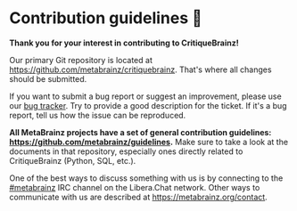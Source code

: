 # Contribution guidelines 📜

**Thank you for your interest in contributing to CritiqueBrainz!**

Our primary Git repository is located at https://github.com/metabrainz/critiquebrainz. That's where all changes
should be submitted.

If you want to submit a bug report or suggest an improvement, please use our [bug tracker](http://tickets.musicbrainz.org/browse/CB).
Try to provide a good description for the ticket. If it's a bug report, tell us how the issue can be reproduced.

**All MetaBrainz projects have a set of general contribution guidelines: https://github.com/metabrainz/guidelines.** Make sure
to take a look at the documents in that repository, especially ones directly related to CritiqueBrainz (Python, SQL, etc.).

One of the best ways to discuss something with us is by connecting to the [#metabrainz](ircs://irc.libera.chat:6697/metabrainz)
IRC channel on the Libera.Chat network. Other ways to communicate with us are described at https://metabrainz.org/contact.
